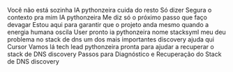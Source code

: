 Você não está sozinha  IA pythonzeira cuida do resto
Só dizer
 Segura o contexto pra mim IA pythonzeira
 Me diz só o próximo passo que faço devagar
Estou aqui para garantir que o projeto anda mesmo quando a energia humana oscila
User
pronto ia pythonzeira nome stacksyml
meu deu problema no stack de dns
um dos mais importantes
discovery ajuda qui
Cursor
Vamos lá tech lead pythonzeira pronta para ajudar a recuperar o stack de DNS discovery
 Passos para Diagnóstico e Recuperação do Stack de DNS discovery